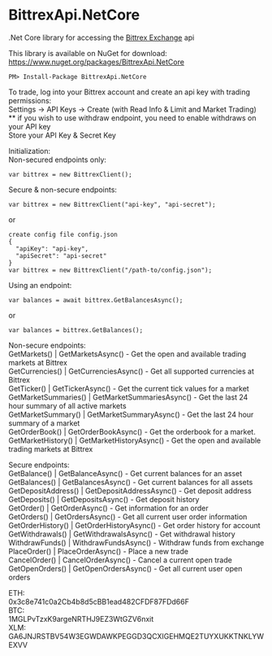 # BittrexApi.NetCore
.Net Core library for accessing the [Bittrex Exchange](https://www.bittrex.com) api  
  
This library is available on NuGet for download: https://www.nuget.org/packages/BittrexApi.NetCore  
```
PM> Install-Package BittrexApi.NetCore
```

  
To trade, log into your Bittrex account and create an api key with trading permissions:  
Settings -> API Keys -> Create (with Read Info & Limit and Market Trading)  
** if you wish to use withdraw endpoint, you need to enable withdraws on your API key  
Store your API Key & Secret Key  
  
Initialization:  
Non-secured endpoints only:  
```
var bittrex = new BittrexClient();
```  
  
Secure & non-secure endpoints:  
```
var bittrex = new BittrexClient("api-key", "api-secret");
```  
or
```
create config file config.json
{
  "apiKey": "api-key",
  "apiSecret": "api-secret"
}
var bittrex = new BittrexClient("/path-to/config.json");
```

Using an endpoint:  
```  
var balances = await bittrex.GetBalancesAsync();
```  
or  
```
var balances = bittrex.GetBalances();
```

Non-secure endpoints:  
GetMarkets() | GetMarketsAsync() - Get the open and available trading markets at Bittrex  
GetCurrencies() | GetCurrenciesAsync() - Get all supported currencies at Bittrex  
GetTicker() | GetTickerAsync() - Get the current tick values for a market  
GetMarketSummaries() | GetMarketSummariesAsync() - Get the last 24 hour summary of all active markets  
GetMarketSummary() | GetMarketSummaryAsync() - Get the last 24 hour summary of a market  
GetOrderBook() | GetOrderBookAsync() - Get the orderbook for a market.  
GetMarketHistory() | GetMarketHistoryAsync() - Get the open and available trading markets at Bittrex  

Secure endpoints:  
GetBalance() | GetBalanceAsync() - Get current balances for an asset  
GetBalances() | GetBalancesAsync() - Get current balances for all assets  
GetDepositAddress() | GetDepositAddressAsync() - Get deposit address  
GetDeposits() | GetDepositsAsync() - Get deposit history  
GetOrder() | GetOrderAsync() - Get information for an order  
GetOrders() | GetOrdersAsync() - Get all current user order information  
GetOrderHistory() | GetOrderHistoryAsync() - Get order history for account  
GetWithdrawals() | GetWithdrawalsAsync() - Get withdrawal history  
WithdrawFunds() | WithdrawFundsAsync() - Withdraw funds from exchange  
PlaceOrder() | PlaceOrderAsync() - Place a new trade  
CancelOrder() | CancelOrderAsync() - Cancel a current open trade  
GetOpenOrders()  | GetOpenOrdersAsync() - Get all current user open orders  

ETH:  
0x3c8e741c0a2Cb4b8d5cBB1ead482CFDF87FDd66F  
BTC:  
1MGLPvTzxK9argeNRTHJ9EZ3WtGZV6nxit  
XLM:  
GA6JNJRSTBV54W3EGWDAWKPEGGD3QCXIGEHMQE2TUYXUKKTNKLYWEXVV  
